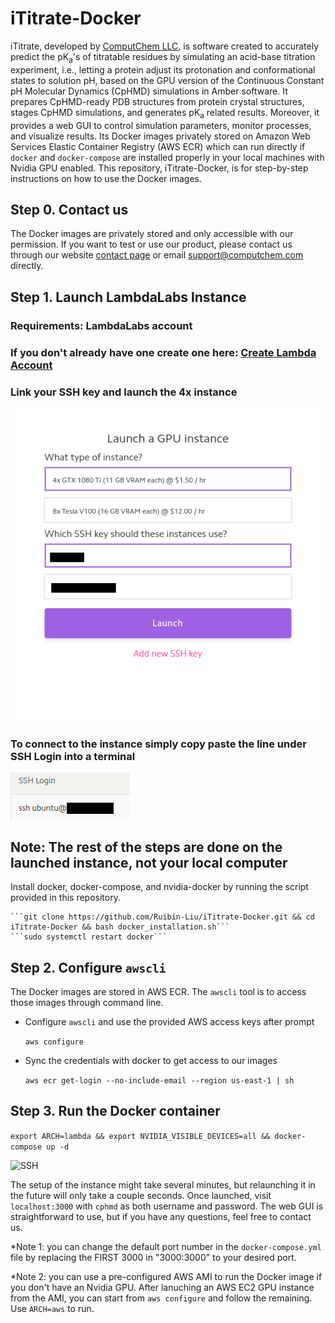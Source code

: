 # iTitrate-Docker

iTitrate, developed by [ComputChem LLC](https://www.computchem.com/), is software created to accurately predict the pK<sub>a</sub>'s of titratable residues by simulating an acid-base titration experiment, i.e., letting a protein adjust its protonation and conformational states to solution pH, based on the GPU version of the Continuous Constant pH Molecular Dynamics (CpHMD) simulations in Amber software. It prepares CpHMD-ready PDB structures from protein crystal structures, stages CpHMD simulations, and generates pK<sub>a</sub> related results. Moreover, it provides a web GUI to control simulation parameters, monitor processes, and visualize results. Its Docker images privately stored on Amazon Web Services Elastic Container Registry (AWS ECR) which can run directly if `docker` and `docker-compose` are installed properly in your local machines with Nvidia GPU enabled. This repository, iTitrate-Docker, is for step-by-step instructions on how to use the Docker images.

## Step 0. Contact us

The Docker images are privately stored and only accessible with our permission. If you want to test or use our product, please contact us through our website [contact page](https://www.computchem.com/contact) or email support@computchem.com directly.

## Step 1. Launch LambdaLabs Instance

### Requirements: LambdaLabs account

### If you don't already have one create one here: [Create Lambda Account](https://lambdalabs.com/cloud/entrance)

### Link your SSH key and launch the 4x instance

![Launch Instance](/README_IMAGES/Launch_Instance.png)

### To connect to the instance simply copy paste the line under SSH Login into a terminal

![SSH](/README_IMAGES/SSH.png)

## Note: The rest of the steps are done on the launched instance, not your local computer

Install docker, docker-compose, and nvidia-docker by running the script provided in this repository.
  
    ```git clone https://github.com/Ruibin-Liu/iTitrate-Docker.git && cd iTitrate-Docker && bash docker_installation.sh```
    ```sudo systemctl restart docker```

## Step 2. Configure `awscli`

The Docker images are stored in AWS ECR. The `awscli` tool is to access those images through command line.

- Configure `awscli` and use the provided AWS access keys after prompt

  ```aws configure```

- Sync the credentials with docker to get access to our images

  ```aws ecr get-login --no-include-email --region us-east-1 | sh```

## Step 3. Run the Docker container

  ```export ARCH=lambda && export NVIDIA_VISIBLE_DEVICES=all && docker-compose up -d```

![SSH](/README_IMAGES/done.png)

The setup of the instance might take several minutes, but relaunching it in the future will only take a couple seconds. Once launched, visit `localhost:3000` with `cphmd` as both username and password. The web GUI is straightforward to use, but if you have any questions, feel free to contact us.  

*Note 1: you can change the default port number in the `docker-compose.yml` file by replacing the FIRST 3000 in "3000:3000" to your desired port.

*Note 2: you can use a pre-configured AWS AMI to run the Docker image if you don't have an Nvidia GPU. After lanuching an AWS EC2 GPU instance from the AMI, you can start from `aws configure` and follow the remaining. Use `ARCH=aws` to run.
